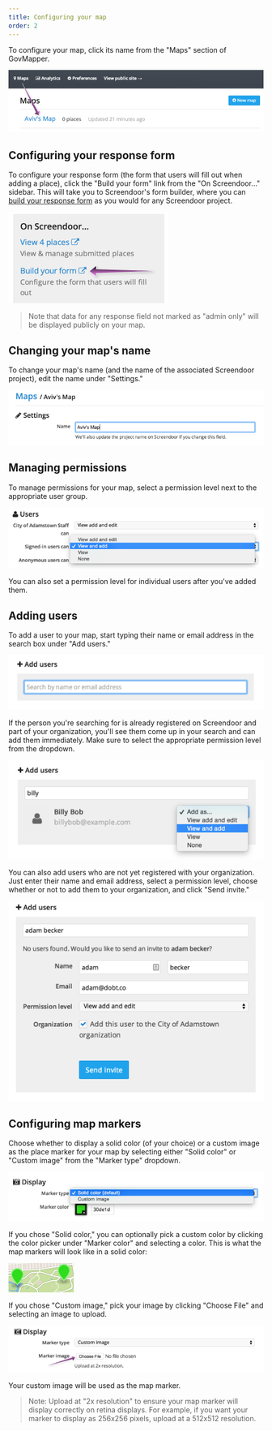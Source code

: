 ```yaml
---
title: Configuring your map
order: 2
---
```


To configure your map, click its name from the "Maps" section of GovMapper.

![map](../images/map.png)

## Configuring your response form

To configure your response form (the form that users will fill out when adding a place), click the "Build your form" link from the "On Screendoor..." sidebar. This will take you to Screendoor's form builder, where you can [build your response form](/articles/screendoor/response_form/building_your_form.html) as you would for any Screendoor project.

![build your form](../images/build_your_form.png)

> Note that data for any response field not marked as "admin only" will be displayed publicly on your map.

## Changing your map's name

To change your map's name (and the name of the associated Screendoor project), edit the name under "Settings."

![edit name](../images/edit_name.png)

## Managing permissions

To manage permissions for your map, select a permission level next to the appropriate user group.

![permissions](../images/permissions.png)

You can also set a permission level for individual users after you've added them.

## Adding users

To add a user to your map, start typing their name or email address in the search box under "Add users."

![add users](../images/add_users.png)

If the person you're searching for is already registered on Screendoor and part of your organization, you'll see them come up in your search and can add them immediately. Make sure to select the appropriate permission level from the dropdown.

![add user](../images/add_user.png)

You can also add users who are not yet registered with your organization. Just enter their name and email address, select a permission level, choose whether or not to add them to your organization, and click "Send invite."

![add new user](../images/add_new_user.png)

## Configuring map markers

Choose whether to display a solid color (of your choice) or a custom image as the place marker for your map by selecting either "Solid color" or "Custom image" from the "Marker type" dropdown.

![marker type](../images/marker_type.png)

If you chose "Solid color," you can optionally pick a custom color by clicking the color picker under "Marker color" and selecting a color. This is what the map markers will look like in a solid color:

![markers](../images/markers.png)

If you chose "Custom image," pick your image by clicking "Choose File" and selecting an image to upload.

![custom image](../images/custom_image.png)

Your custom image will be used as the map marker.

> Note: Upload at "2x resolution" to ensure your map marker will display correctly on retina displays. For example, if you want your marker to display as 256x256 pixels, upload at a 512x512 resolution.
